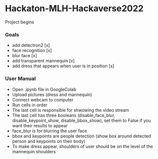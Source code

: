 # Hackaton-MLH-Hackaverse2022

<p> Project begins </p>

<h3> Goals </h3>
<ul>
<li> add detectron2 [x]</li>
<li> face recognition [x]</li>
<li> blur face [x]</li>
<li> add transparent mannequin [x]</li> 
<li> add dress that appears when user is in position [x]</li> 
</ul>

<h3> User Manual </h3>
<ul>
<li> Open .ipynb file in GoogleColab</li>
<li> Upload pictures (dress and mannequin)</li>
<li> Connect webcam to computer</li>
<li> Run cells in order</li> 
<li> The last cell is responsible for shwowing the video stream</li> 
 <li> The last cell has three booleans (disable_face_blur, disable_keypoint_show, disable_bbox_show), set them to False if you want their results to appear</li> 
<li>face_blur is for blurring the user face</li>
<li>bbox and keypoints are people detection (show box around detected person and keypoints on their body)</li>
<li> To make dress appear, shoulders of user should be on the level of the mannequin shoulders</li> 
</ul>
